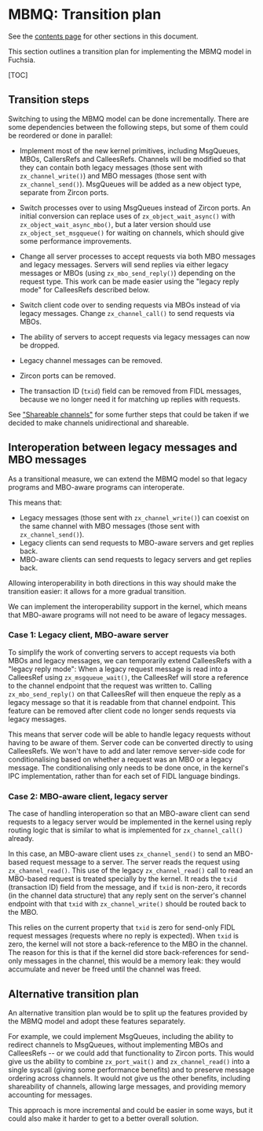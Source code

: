 # MBMQ: Transition plan

See the [contents page](index.md) for other sections in this document.

This section outlines a transition plan for implementing the MBMQ
model in Fuchsia.

[TOC]

## Transition steps

Switching to using the MBMQ model can be done incrementally.  There
are some dependencies between the following steps, but some of them
could be reordered or done in parallel:

*   Implement most of the new kernel primitives, including MsgQueues,
    MBOs, CallersRefs and CalleesRefs.  Channels will be modified so
    that they can contain both legacy messages (those sent with
    `zx_channel_write()`) and MBO messages (those sent with
    `zx_channel_send()`).  MsgQueues will be added as a new object
    type, separate from Zircon ports.

*   Switch processes over to using MsgQueues instead of Zircon ports.
    An initial conversion can replace uses of `zx_object_wait_async()`
    with `zx_object_wait_async_mbo()`, but a later version should use
    `zx_object_set_msgqueue()` for waiting on channels, which should
    give some performance improvements.

*   Change all server processes to accept requests via both MBO
    messages and legacy messages.  Servers will send replies via
    either legacy messages or MBOs (using `zx_mbo_send_reply()`)
    depending on the request type.  This work can be made easier using
    the "legacy reply mode" for CalleesRefs described below.

*   Switch client code over to sending requests via MBOs instead of
    via legacy messages.  Change `zx_channel_call()` to send requests
    via MBOs.

*   The ability of servers to accept requests via legacy messages can
    now be dropped.

*   Legacy channel messages can be removed.

*   Zircon ports can be removed.

*   The transaction ID (`txid`) field can be removed from FIDL
    messages, because we no longer need it for matching up replies
    with requests.

See ["Shareable channels"](shareable-channels.md) for some further
steps that could be taken if we decided to make channels
unidirectional and shareable.

## Interoperation between legacy messages and MBO messages

As a transitional measure, we can extend the MBMQ model so that legacy
programs and MBO-aware programs can interoperate.

This means that:

*   Legacy messages (those sent with `zx_channel_write()`) can coexist
    on the same channel with MBO messages (those sent with
    `zx_channel_send()`).
*   Legacy clients can send requests to MBO-aware servers and get
    replies back.
*   MBO-aware clients can send requests to legacy servers and get
    replies back.

Allowing interoperability in both directions in this way should make
the transition easier: it allows for a more gradual transition.

We can implement the interoperability support in the kernel, which
means that MBO-aware programs will not need to be aware of legacy
messages.

### Case 1: Legacy client, MBO-aware server

To simplify the work of converting servers to accept requests via both
MBOs and legacy messages, we can temporarily extend CalleesRefs with a
"legacy reply mode": When a legacy request message is read into a
CalleesRef using `zx_msgqueue_wait()`, the CalleesRef will store a
reference to the channel endpoint that the request was written to.
Calling `zx_mbo_send_reply()` on that CalleesRef will then enqueue the
reply as a legacy message so that it is readable from that channel
endpoint.  This feature can be removed after client code no longer
sends requests via legacy messages.

This means that server code will be able to handle legacy requests
without having to be aware of them.  Server code can be converted
directly to using CalleesRefs.  We won't have to add and later remove
server-side code for conditionalising based on whether a request was
an MBO or a legacy message.  The conditionalising only needs to be
done once, in the kernel's IPC implementation, rather than for each
set of FIDL language bindings.

### Case 2: MBO-aware client, legacy server

The case of handling interoperation so that an MBO-aware client can
send requests to a legacy server would be implemented in the kernel
using reply routing logic that is similar to what is implemented for
`zx_channel_call()` already.

In this case, an MBO-aware client uses `zx_channel_send()` to send an
MBO-based request message to a server.  The server reads the request
using `zx_channel_read()`.  This use of the legacy `zx_channel_read()`
call to read an MBO-based request is treated specially by the kernel.
It reads the `txid` (transaction ID) field from the message, and if
`txid` is non-zero, it records (in the channel data structure) that
any reply sent on the server's channel endpoint with that `txid` with
`zx_channel_write()` should be routed back to the MBO.

This relies on the current property that `txid` is zero for send-only
FIDL request messages (requests where no reply is expected).  When
`txid` is zero, the kernel will not store a back-reference to the MBO
in the channel.  The reason for this is that if the kernel did store
back-references for send-only messages in the channel, this would be a
memory leak: they would accumulate and never be freed until the
channel was freed.

## Alternative transition plan

An alternative transition plan would be to split up the features
provided by the MBMQ model and adopt these features separately.

For example, we could implement MsgQueues, including the ability to
redirect channels to MsgQueues, without implementing MBOs and
CalleesRefs -- or we could add that functionality to Zircon ports.
This would give us the ability to combine `zx_port_wait()` and
`zx_channel_read()` into a single syscall (giving some performance
benefits) and to preserve message ordering across channels.  It would
not give us the other benefits, including shareability of channels,
allowing large messages, and providing memory accounting for messages.

This approach is more incremental and could be easier in some ways,
but it could also make it harder to get to a better overall solution.
